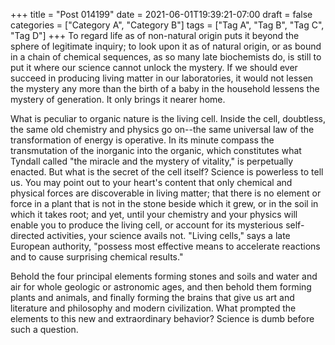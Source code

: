 +++
title = "Post 014199"
date = 2021-06-01T19:39:21-07:00
draft = false
categories = ["Category A", "Category B"]
tags = ["Tag A", "Tag B", "Tag C", "Tag D"]
+++
To regard life as of non-natural origin puts it beyond the sphere of legitimate inquiry; to look upon it as of natural origin, or as bound in a chain of chemical sequences, as so many late biochemists do, is still to put it where our science cannot unlock the mystery. If we should ever succeed in producing living matter in our laboratories, it would not lessen the mystery any more than the birth of a baby in the household lessens the mystery of generation. It only brings it nearer home.

What is peculiar to organic nature is the living cell. Inside the cell, doubtless, the same old chemistry and physics go on--the same universal law of the transformation of energy is operative. In its minute compass the transmutation of the inorganic into the organic, which constitutes what Tyndall called "the miracle and the mystery of vitality," is perpetually enacted. But what is the secret of the cell itself? Science is powerless to tell us. You may point out to your heart's content that only chemical and physical forces are discoverable in living matter; that there is no element or force in a plant that is not in the stone beside which it grew, or in the soil in which it takes root; and yet, until your chemistry and your physics will enable you to produce the living cell, or account for its mysterious self-directed activities, your science avails not. "Living cells," says a late European authority, "possess most effective means to accelerate reactions and to cause surprising chemical results."

Behold the four principal elements forming stones and soils and water and air for whole geologic or astronomic ages, and then behold them forming plants and animals, and finally forming the brains that give us art and literature and philosophy and modern civilization. What prompted the elements to this new and extraordinary behavior? Science is dumb before such a question.
